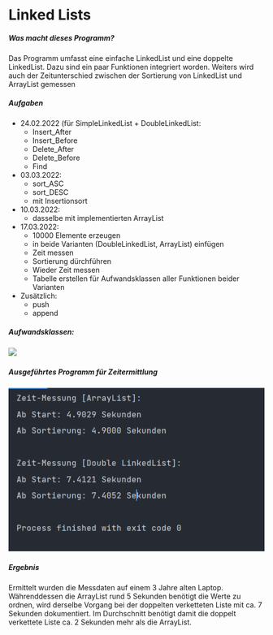 # **Linked Lists**
##### **Was macht dieses Programm?**
Das Programm umfasst eine einfache LinkedList und eine doppelte LinkedList.
Dazu sind ein paar Funktionen integriert worden.
Weiters wird auch der Zeitunterschied zwischen der Sortierung von LinkedList und ArrayList gemessen

##### **Aufgaben**
- 24.02.2022 (für SimpleLinkedList + DoubleLinkedList:
    - Insert_After
    - Insert_Before
    - Delete_After
    - Delete_Before
    - Find
- 03.03.2022:
    - sort_ASC
    - sort_DESC
    - mit Insertionsort
- 10.03.2022:
    - dasselbe mit implementierten ArrayList
- 17.03.2022:
    - 10000 Elemente erzeugen
    - in beide Varianten (DoubleLinkedList, ArrayList) einfügen
    - Zeit messen
    - Sortierung dürchführen
    - Wieder Zeit messen
    - Tabelle erstellen für Aufwandsklassen aller Funktionen beider Varianten
- Zusätzlich:
    - push
    - append
    
##### **Aufwandsklassen:**
![](https://github.com/SeiDa3009/5AHWII_SWP_RubnS/blob/main/Aufgabe%20IV%20-%20LinkedLists/Aufwandsklasse.png)

##### **Ausgeführtes Programm für Zeitermittlung**
![](https://github.com/SeiDa3009/5AHWII_SWP_RubnS/blob/main/Aufgabe%20IV%20-%20LinkedLists/Console.png)

##### **Ergebnis**
Ermittelt wurden die Messdaten auf einem 3 Jahre alten Laptop.
Währenddessen die ArrayList rund 5 Sekunden benötigt die Werte zu ordnen, wird derselbe Vorgang bei der doppelten verketteten Liste mit ca. 7 Sekunden dokumentiert. 
Im Durchschnitt benötigt damit die doppelt verkettete Liste ca. 2 Sekunden mehr als die ArrayList.



